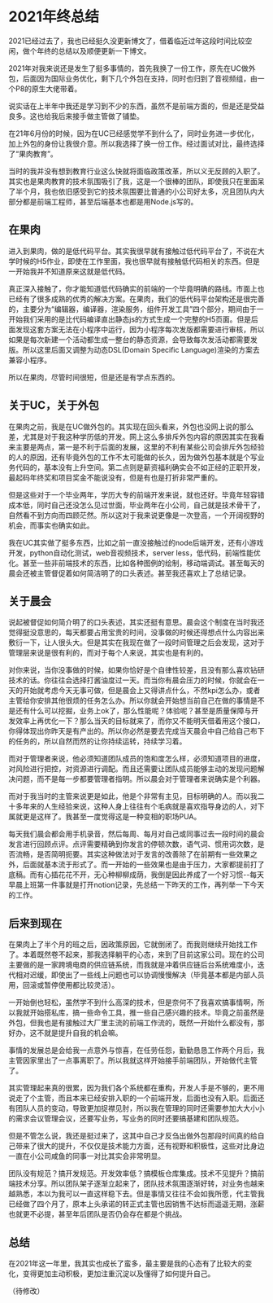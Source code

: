 # 2021年终总结

[tag]:总结|经验|心得
[create]:2022-01-27

2021已经过去了，我也已经挺久没更新博文了，借着临近过年这段时间比较空闲，做个年终的总结以及顺便更新一下博文。

2021年对我来说还是发生了挺多事情的，首先我换了一份工作，原先在UC做外包，后面因为国际业务优化，剩下几个外包在支持，同时也归到了音视频组，由一个P8的原生大佬带着。

说实话在上半年中我还是学习到不少的东西，虽然不是前端方面的，但是还是受益良多。这也给我后来接手做主管做了铺垫。

在21年6月份的时候，因为在UC已经感觉学不到什么了，同时业务进一步优化，加上外包的身份让我很介意。所以我选择了换一份工作。经过面试对比，最终选择了“果肉教育”。

当时的我并没有想到教育行业这么快就将面临政策改革，所以义无反顾的入职了。其实也是果肉教育的技术氛围吸引了我，这是一个很棒的团队，即使我只在里面呆了半个月，我也依旧感受到它的技术氛围要比普通的小公司好太多，况且团队内大部分都是前端工程师，甚至后端基本也都是用Node.js写的。

## 在果肉

进入到果肉，做的是低代码平台。其实我很早就有接触过低代码平台了，不说在大学时候的H5作业，即使在工作里面，我也很早就有接触低代码相关的东西。但是一开始我并不知道原来这就是低代码。

真正深入接触了，你才能知道低代码确实的前端的一个毕竟明确的路线。市面上也已经有了很多成熟的优秀的解决方案。在果肉，我们的低代码平台架构还是很完善的，主要分为“编辑器，编译器，渲染服务，组件开发工具”四个部分，期间由于一开始我们采用的是比代码编译直出静态js的方式生成一个完整的H5页面。但是后面发现这套方案无法在小程序中运行，因为小程序每次发版都需要进行审核，所以如果是每次新建一个活动都生成一整台的静态资源，会导致每次发活动都需要发版。所以这里后面又调整为动态DSL(Domain Specific Language)渲染的方案去兼容小程序。

所以在果肉，尽管时间很短，但是还是有学点东西的。

## 关于UC，关于外包

在果肉之前，我是在UC做外包的。其实现在回头看来，外包也没网上说的那么差，尤其是对于我这种学历低的开发。网上这么多排斥外包内容的原因其实在我看来主要是两点，第一是不利于后面的发展，这里的不利有某些公司会排斥外包经验的人的原因，还有毕竟外包的工作不太可能做的长久，因为做外包基本就是个写业务代码的，基本没有上升空间。第二点则是薪资福利确实会不如正经的正职开发，最起码年终奖和项目奖金不能说没有，但是有也是打折非常严重的。

但是这些对于一个毕业两年，学历大专的前端开发来说，就也还好。毕竟年轻容错成本低，同时自己还没怎么见过世面，毕业两年在小公司，自己就是技术骨干了，自然看不到方向而四顾茫然。所以这对于我来说更像是一次登高，一个开阔视野的机会，而事实也确实如此。

我在UC其实做了挺多东西，比如之前一直没接触过的node后端开发，还有小游戏开发，python自动化测试，web音视频技术，server less，低代码，前端性能优化。甚至一些非前端技术的东西，比如各种图例的绘制，移动端调试。甚至每天的晨会还被主管督促着如何简洁明了的口头表述。甚至我还喜欢上了总结记录。

## 关于晨会

说起被督促如何简介明了的口头表述，其实还挺有意思。晨会这个制度在当时我还觉得挺没意思的，每天都要占用宝贵的时间，没事做的时候还得想点什么内容出来敷衍一下，让人很头大。但是其实在我现在做了一段时间管理之后会发现，这对于管理层来说是很有利的，而对于每个人来说，其实也是有利的。

对你来说，当你没事做的时候，如果你恰好是个自律性较差，且没有那么喜欢钻研技术的话。你往往会选择打酱油度过一天。而当你有晨会压力的时候，你就会在一天的开始就考虑今天无事可做，但是晨会上又得讲点什么，不然kpi怎么办，或者主管给你安排其他很烦的任务怎么办。所以你就会开始想当前自己在做的事情是不是还有什么可以挖掘，业务上ok了，那么性能呢？体验呢？甚至是质量保障与开发效率上再优化一下？那么当天的目标就来了，而你又不能明天借着用这个接口，你得体现出你昨天是有产出的。所以你必然是要去完成当天晨会中自己给自己布下的任务的，所以自然而然的让你持续运转，持续学习着。

而对于管理者来说，他必须知道团队成员的饱和度怎么样，必须知道项目的进度，对风险进行把控，对资源进行调配。而且还需要让团队成员能够主动的发现问题解决问题，而不是每一步都要管理者指明。所以晨会对于管理者来说确实是个利器。

而对于我当时的主管来说更是如此，他是个非常有主见，目标明确的人。而以我二十多年来的人生经验来说，这种人身上往往有个毛病就是喜欢指导身边的人，对下属就更是这样了。我甚至一度觉得这是一种变相的职场PUA。

每天我们晨会都会用手机录音，然后每周、每月对自己或同事过去一段时间的晨会发言进行回顾点评。点评需要精确到你发言的停顿次数，语气词、惯用词次数，是否流畅，是否简明扼要。其实这种做法对于发言的改善除了在前期有一些效果之外，后面就基本流于形式了。而一开始的一些效果也是由于压力，大家都提前打了底稿。而有心插花花不开，无心种柳柳成荫，我倒是因此养成了一个好习惯--每天早晨上班第一件事就是打开notion记录，先总结一下昨天的工作，再列举一下今天的工作。

## 后来到现在

在果肉上了半个月的班之后，因政策原因，它就倒闭了。而我则继续开始找工作了。本着既然卷不起来，那我选择躺平的心态，来到了目前这家公司。现在的公司主要做的是一家跨境电商的供应链系统，而我就是冲着供应链后台系统难度小，迭代相对迟缓，即使出了一些线上问题也可以协调慢慢解决（毕竟基本都是内部人员用，回滚或暂停使用都比较灵活）。

一开始倒也轻松，虽然学不到什么高深的技术，但是奈何不了我喜欢搞事情啊，所以我就开始搭私库，搞一些命令工具，推一些自己感兴趣的技术。毕竟之前虽然是外包，但我也是有接触过大厂里主流的前端工作流的，既然一开始什么都没有，那好办，这不就是提升自我的机会嘛。

事情的发展总是会给我一点意外与惊喜，在任劳任怨，勤勤恳恳工作两个月后，我主管因家里出了一点事离职了。所以我就这样开始接手前端团队，开始做代主管了。

其实管理起来真的很累，因为我们各个系统都在重构，开发人手是不够的，更不用说走了个主管，而且本来已经安排入职的一个前端开发，后面也没有入职。后面还有团队人员的变动，导致更加捉襟见肘，所以我在管理的同时还需要参加大大小小的需求会议管理会议，还要写业务，写业务的同时还要搞基建和团队规范。

但是不管怎么说，我还是挺过来了，这其中自己才反刍出做外包那段时间真的给自己带来了很大的提升，不仅仅是技术能力方面，还有视野和积极性，这些对比身边一直在小公司咸鱼的同事一对比其实会非常明显。

团队没有规范？搞开发规范。开发效率低？搞模板仓库集成。技术不见提升？搞前端技术分享。所以团队架子逐渐立起来了，团队技术氛围逐渐好转，对业务也越来越熟悉，本以为我可以一直这样稳下去。但是事情又往往不会如我所愿，代主管我已经做了四个月了，原本上头承诺的转正式主管也因销售不达标而遥遥无期，涨薪也就更不必提，甚至年后团队是否仍会存在都是个挑战。

## 总结

在2021年这一年里，我其实也成长了蛮多，最主要是我的心态有了比较大的变化，变得更加主动积极，更加注重沉淀以及懂得了如何提升自己。

（待修改）
